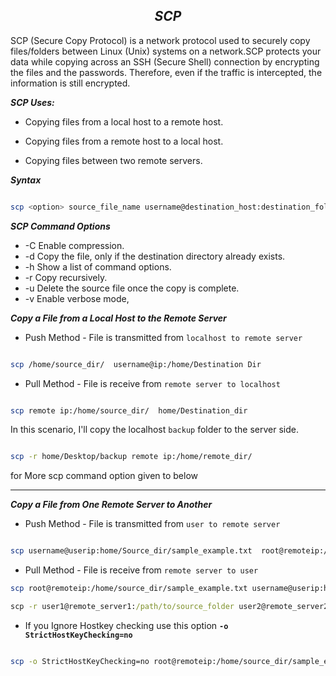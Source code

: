 $$SCP$$
---

SCP (Secure Copy Protocol) is a network protocol used to securely copy files/folders between Linux (Unix) systems on a network.SCP protects your data while copying across an SSH (Secure Shell) connection by encrypting the files and the passwords. 
Therefore, even if the traffic is intercepted, the information is still encrypted.


_**SCP Uses:**_


 * Copying files from a local host to a remote host.
 
 * Copying files from a remote host to a local host.
 
 * Copying files between two remote servers.


_**Syntax**_

```bash

scp <option> source_file_name username@destination_host:destination_folder

```

_**SCP Command Options**_

* -C	Enable compression.
* -d	Copy the file, only if the destination directory already exists.
* -h	Show a list of command options.
* -r	Copy recursively.
* -u	Delete the source file once the copy is complete.
* -v	Enable verbose mode,



_**Copy a File from a Local Host to the Remote Server**_

* Push Method - File is transmitted from `localhost to remote server` 

```bash 

scp /home/source_dir/  username@ip:/home/Destination Dir

```

* Pull Method - File is receive from `remote server to localhost`

```bash

scp remote ip:/home/source_dir/  home/Destination_dir 

```

In this scenario, I'll copy the localhost `backup` folder to the server side.

```bash

scp -r home/Desktop/backup remote ip:/home/remote_dir/

```

for More scp command option given to below

---

_**Copy a File from One Remote Server to Another**_


* Push Method - File is transmitted from `user to remote server` 
 
```bash

scp username@userip:home/Source_dir/sample_example.txt  root@remoteip:/home/Destination_dir/

```
* Pull Method - File is receive from `remote server to user`
 
```bash
scp root@remoteip:/home/source_dir/sample_example.txt username@userip:home/Destination_dir/
```
```cmd
scp -r user1@remote_server1:/path/to/source_folder user2@remote_server2:/path/to/destination_folder
```

* If you Ignore Hostkey checking use this option **`-o StrictHostKeyChecking=no`**

```bash

scp -o StrictHostKeyChecking=no root@remoteip:/home/source_dir/sample_example.txt username@userip:home/Destination_dir/

```



